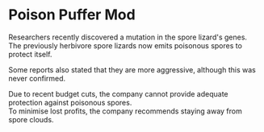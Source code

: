 # Poison Puffer Mod<br>

Researchers recently discovered a mutation in the spore lizard's genes.<br>
The previously herbivore spore lizards now emits poisonous spores to protect itself.<br>

Some reports also stated that they are more aggressive, although this was never confirmed.<br>

Due to recent budget cuts, the company cannot provide adequate protection against poisonous spores.<br>
To minimise lost profits, the company recommends staying away from spore clouds.<br>